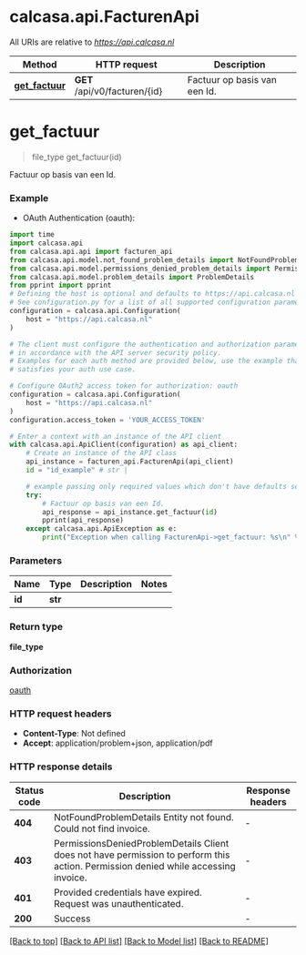 # calcasa.api.FacturenApi

All URIs are relative to *https://api.calcasa.nl*

Method | HTTP request | Description
------------- | ------------- | -------------
[**get_factuur**](FacturenApi.md#get_factuur) | **GET** /api/v0/facturen/{id} | Factuur op basis van een Id.


# **get_factuur**
> file_type get_factuur(id)

Factuur op basis van een Id.

### Example

* OAuth Authentication (oauth):

```python
import time
import calcasa.api
from calcasa.api.api import facturen_api
from calcasa.api.model.not_found_problem_details import NotFoundProblemDetails
from calcasa.api.model.permissions_denied_problem_details import PermissionsDeniedProblemDetails
from calcasa.api.model.problem_details import ProblemDetails
from pprint import pprint
# Defining the host is optional and defaults to https://api.calcasa.nl
# See configuration.py for a list of all supported configuration parameters.
configuration = calcasa.api.Configuration(
    host = "https://api.calcasa.nl"
)

# The client must configure the authentication and authorization parameters
# in accordance with the API server security policy.
# Examples for each auth method are provided below, use the example that
# satisfies your auth use case.

# Configure OAuth2 access token for authorization: oauth
configuration = calcasa.api.Configuration(
    host = "https://api.calcasa.nl"
)
configuration.access_token = 'YOUR_ACCESS_TOKEN'

# Enter a context with an instance of the API client
with calcasa.api.ApiClient(configuration) as api_client:
    # Create an instance of the API class
    api_instance = facturen_api.FacturenApi(api_client)
    id = "id_example" # str | 

    # example passing only required values which don't have defaults set
    try:
        # Factuur op basis van een Id.
        api_response = api_instance.get_factuur(id)
        pprint(api_response)
    except calcasa.api.ApiException as e:
        print("Exception when calling FacturenApi->get_factuur: %s\n" % e)
```


### Parameters

Name | Type | Description  | Notes
------------- | ------------- | ------------- | -------------
 **id** | **str**|  |

### Return type

**file_type**

### Authorization

[oauth](../README.md#oauth)

### HTTP request headers

 - **Content-Type**: Not defined
 - **Accept**: application/problem+json, application/pdf


### HTTP response details

| Status code | Description | Response headers |
|-------------|-------------|------------------|
**404** | NotFoundProblemDetails Entity not found.   Could not find invoice.   |  -  |
**403** | PermissionsDeniedProblemDetails Client does not have permission to perform this action.   Permission denied while accessing invoice.   |  -  |
**401** | Provided credentials have expired.  Request was unauthenticated.   |  -  |
**200** | Success |  -  |

[[Back to top]](#) [[Back to API list]](../README.md#documentation-for-api-endpoints) [[Back to Model list]](../README.md#documentation-for-models) [[Back to README]](../README.md)

